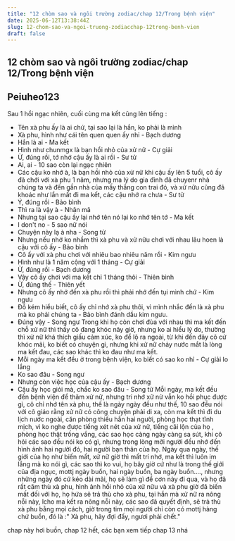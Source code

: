```yaml
---
title: "12 chòm sao và ngôi trường zodiac/chap 12/Trong bệnh viện"
date: 2025-06-12T13:38:44Z
slug: 12-chom-sao-va-ngoi-truong-zodiacchap-12trong-benh-vien
draft: false
---
```


## 12 chòm sao và ngôi trường zodiac/chap 12/Trong bệnh viện

## Peiuheo123

Sau 1 hồi ngạc nhiên, cuối cùng ma kết cũng lên tiếng :
- Tên xà phu ấy là ai chứ, tại sao lại là hắn, ko phải là mình
- Xà phu, hình như cái tên quen quen ấy nhỉ - Bạch dương
- Hắn là ai - Ma kết
- Hình như chunmgx là bạn hồi nhỏ của xử nữ - Cự giải
- Ừ, đúng rồi, tớ nhớ cậu ấy là ai rồi - Sư tử
- Ai, ai - 10 sao còn lại ngạc nhiên
- Các cậu ko nhớ à, là bạn hồi nhỏ của xử nữ khi cậu ấy lên 5 tuổi, cô ấy đã chới với xà phu 1 năm, nhưng ma lý do gia đình đã chuyenr nhà chúng ta và đến gần nhà của mấy thắng con trai đó, và xử nữu cũng đã khoác như lần mất đi ma kết, các cậu nhớ ra chưa - Sư tử
- Ý, đúng rồi - Bảo bình
- Thì ra là vậy à - Nhân mã
- Nhưng tại sao cậu ấy lại nhớ tên nó lại ko nhớ tên tớ - Ma kết
- I don't no - 5 sao nữ nói
- Chuyện này lạ à nha - Song tử
- Nhưng nếu nhớ ko nhầm thì xà phu và xử nữu chơi với nhau lâu hoen là cậu với cô ấy - Bảo bình
- Cô ấy với xà phu chơi với nhiêu bao nhiêu năm rồi - Kim ngưu
- Hình như là 1 năm cộng với 1 tháng - Cự giải
- Ừ, đúng rồi - Bạch dương
- Vậy cô ấy chơi với ma kết chỉ 1 tháng thôi - Thiên bình
- Ừ, đúng thế - Thiên yết
- Nhưng cô ấy nhớ đến xà phu rồi thì phải nhớ đến tụi mình chứ - Kim ngưu
- Đồ kém hiểu biết, cô ấy chỉ nhớ xà phu thôi, vì mình nhắc đến là xà phu mà ko phải chúng ta - Bảo bình đánh dầu kim ngưu.
- Đúng vậy - Song ngư
Trong khi họ còn chơi đùa với nhau thì ma kết đến chỗ xử nữ thì thấy cô đang khóc nãy giờ, nhưng ko ai hiểu lý do, thường thì xử nữ khá thích giấu cảm xúc, ko để lộ ra ngoài, từ khi đến đây cô cứ khóc mãi, ko biết có chuyện gì, nhưng khi xử nữ chảy nước mắt là lòng ma kết đau, các sao khác thì ko đau như ma kết.
- Mỗi ngày ma kết đều ở trong bệnh viện, ko biết có sao ko nhỉ - Cự giải lo lắng
- Ko sao đâu - Song ngư
- Nhưng còn việc học của cậu ấy - Bạch dương
- Cậu ấy học giỏi mà, chắc ko sao đâu - Song tử
Mỗi ngày, ma kết đều đến bệnh viện để thăm xử nữ, nhưng trí nhớ xữ nử vẫn ko hồi phục được gì, cô chỉ nhớ tên xà phu, thế là ngày ngày đều như thế, 10 sao đều nói với cô giáo rằng xử nữ có công chuyện phải di xa, còn ma kết thì đi du lịch nước ngoài, căn phòng thiếu hẳn hai người, phòng học thạt tĩnh mịch, vì ko nghe được tiếng xét nét của xử nữ, tiếng cãi lộn của họ , phòng học thật trống vắng, các sao học càng ngày càng sa sút, khi cô hỏi các sao đều nói ko có gì, nhưng trong lòng mỡi người đều nhớ đến hình ảnh hai người đó, hai người bạn thân của họ. Ngày qua ngày, thế giới của họ như biến mất, xử nữ giờ thì mất trí nhớ, ma kết thì luôn im lắng mà ko nói gì, các sao thì ko vui, họ bây giờ cứ như là trong thế giới của địa ngục, mottj ngày buồn, hai ngày buồn, ba ngày buồn...., nhưng những ngày đó cứ kéo dài mãi, họ sẽ làm gì để cơn này đi qua, và họ đã rất căm thù xà phu, hình ảnh hồi nhỏ của xử nữu và xà phu giờ đã biến mất đối với họ, họ hứa sẽ trả thù cho xà phu, tại hắn mà xử nữ ra nông nỗi này, lcho ma kết ra nông nỗi này, các sao đã quyết định, sẽ trả thù xà phu bằng mọi cách, giờ trong tim mọi người chỉ còn có mottj hàng chứ buồn, đó là :" Xà phu, hãy đợi đấy, ngươi phải chết."
 
 chap này hơi buồn, chap 12 hết, các bạn xem tiếp chap 13 nhá